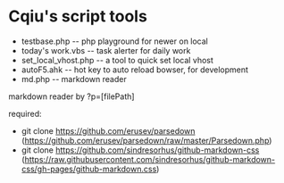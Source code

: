 Cqiu's script tools
===

- testbase.php -- php playground for newer on local
- today's work.vbs -- task alerter for daily work
- set_local_vhost.php -- a tool to quick set local vhost
- autoF5.ahk  -- hot key to auto reload bowser, for development
- md.php -- markdown reader


markdown reader by ?p=[filePath]

required:
- git clone https://github.com/erusev/parsedown
  (https://github.com/erusev/parsedown/raw/master/Parsedown.php)
- git clone https://github.com/sindresorhus/github-markdown-css
  (https://raw.githubusercontent.com/sindresorhus/github-markdown-css/gh-pages/github-markdown.css)

